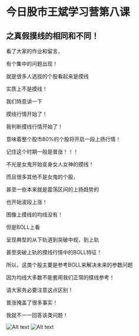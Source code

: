 # 今日股市王斌学习营第八课

 ## 之真假摸线的相同和不同！


看了大家的作业和留言，

有个集中的问题出现！

就是很多人选拔的个股看起来是摸线

实质上不是摸线！

我们特意讲一下

摸线行情开始了！

我判断摸线行情开始了！

意味着整个股市80%的个股将开启一段上扬行情！

记住这个时期一般是普涨！！！

不光是女鬼开始变身女人女神的摸线！

而且很多其他不是女鬼的个股，

甚至一些本来就是震荡区间的上扬趋势的

也开始波段上涨！

图像上摸线的均线没有！

但是BOLL上看

呈现典型的从下轨道到突破中规，到上轨

甚至突破上轨的摸线行情中的BOLL特征！

所以，这类个股主要是参考BOLL来解决未来的参数问题

因为均线大多数不能套用我们正常的摸线参考！

请大家务必要注意这点区别！

普涨掩盖了很多事实！

我就不一一回答该类问题！

![Alt text](http://imagev2.xmcdn.com/group68/M0B/89/C7/wKgMeF3sp2WhO1P_AAG_bu25-M8744.png!op_type=0&unlimited=1)
![Alt text](http://imagev2.xmcdn.com/group68/M0B/89/C8/wKgMeF3sp2ygwmgbAAHncSW24Jc141.png!op_type=0&unlimited=1)